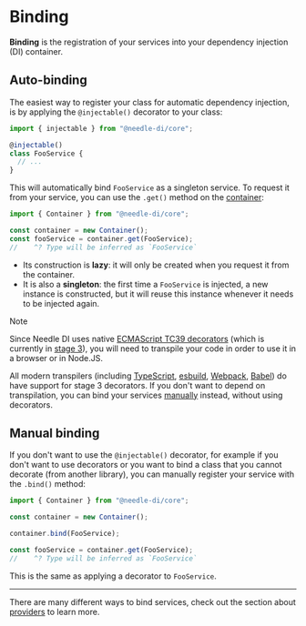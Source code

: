 
# Binding

**Binding** is the registration of your services into your dependency injection (DI)  container.

## Auto-binding

The easiest way to register your class for automatic dependency injection, is by
applying the `@injectable()` decorator to your class:

```typescript
import { injectable } from "@needle-di/core";

@injectable()
class FooService {
  // ...
}
```

This will automatically bind `FooService` as a singleton service. To request it from your service, 
you can use the `.get()` method on the [container](./containers):

```typescript
import { Container } from "@needle-di/core";

const container = new Container();
const fooService = container.get(FooService);
//    ^? Type will be inferred as `FooService`
```

* Its construction is **lazy**: it will only be created when you request it from the container.
* It is also a **singleton**: the first time a `FooService` is injected, a new instance is constructed, but it will reuse this instance whenever it needs to be injected again.

> [!NOTE]
> Since Needle DI uses native [ECMAScript TC39 decorators](https://github.com/tc39/proposal-decorators)
> (which is currently in [stage 3](https://github.com/tc39/proposals#stage-3)), you will need to transpile your code in order to use it in a browser or in Node.JS. 
> 
> All modern transpilers (including [TypeScript], [esbuild], [Webpack], [Babel]) do have support for stage 3 decorators. If you
> don't want to depend on transpilation, you can bind your services [manually](#manual-binding) instead, without using
> decorators.

[TypeScript]: https://devblogs.microsoft.com/typescript/announcing-typescript-5-0/#decorators
[esbuild]: https://github.com/evanw/esbuild/releases/v0.21.0
[Webpack]: https://stackoverflow.com/a/37616418/1116452
[Babel]: https://stackoverflow.com/a/37616418/1116452

## Manual binding

If you don't want to use the `@injectable()` decorator, for example if you don't want to use decorators or you want to bind a 
class that you cannot decorate (from another library), you can manually register your service with the `.bind()` method:

```typescript
import { Container } from "@needle-di/core";

const container = new Container();

container.bind(FooService);

const fooService = container.get(FooService);
//    ^? Type will be inferred as `FooService`
```

This is the same as applying a decorator to `FooService`.

***

There are many different ways to bind services, 
check out the section about [providers](./providers) to learn more. 
